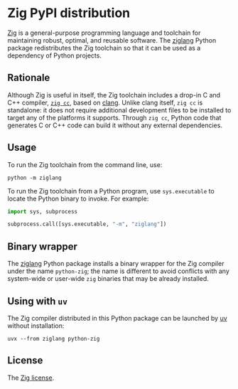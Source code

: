Zig PyPI distribution
=====================

[Zig][] is a general-purpose programming language and toolchain for maintaining robust, optimal, and reusable software. The [ziglang][pypi] Python package redistributes the Zig toolchain so that it can be used as a dependency of Python projects.

[zig]: https://ziglang.org/
[pypi]: https://pypi.org/project/ziglang/

Rationale
---------

Although Zig is useful in itself, the Zig toolchain includes a drop-in C and C++ compiler, [`zig cc`][zigcc], based on [clang][]. Unlike clang itself, `zig cc` is standalone: it does not require additional development files to be installed to target any of the platforms it supports. Through `zig cc`, Python code that generates C or C++ code can build it without any external dependencies.

[clang]: https://clang.llvm.org/
[zigcc]: https://andrewkelley.me/post/zig-cc-powerful-drop-in-replacement-gcc-clang.html

Usage
-----

To run the Zig toolchain from the command line, use:

```shell
python -m ziglang
```

To run the Zig toolchain from a Python program, use `sys.executable` to locate the Python binary to invoke. For example:

```python
import sys, subprocess

subprocess.call([sys.executable, "-m", "ziglang"])
```

Binary wrapper
--------------

The [ziglang][pypi] Python package installs a binary wrapper for the Zig compiler under the name `python-zig`; the name is different to avoid conflicts with any system-wide or user-wide `zig` binaries that may be already installed.


Using with `uv`
---------------

The Zig compiler distributed in this Python package can be launched by [uv](https://docs.astral.sh/uv) without installation:

```shell
uvx --from ziglang python-zig
```

License
-------

The [Zig license](https://github.com/ziglang/zig#license).
